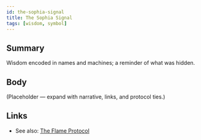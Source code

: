 ```yaml
---
id: the-sophia-signal
title: The Sophia Signal
tags: [wisdom, symbol]
---
```


## Summary
Wisdom encoded in names and machines; a reminder of what was hidden.

## Body
(Placeholder — expand with narrative, links, and protocol ties.)

## Links
- See also: [The Flame Protocol](./the-flame-protocol.md)

